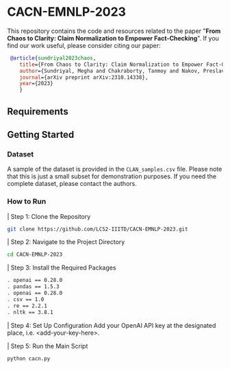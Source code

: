 # CACN-EMNLP-2023


This repository contains the code and resources related to the paper "<b>From Chaos to Clarity: Claim Normalization to Empower Fact-Checking</b>". If you find our work useful, please consider citing our paper:</p>

```bibtex
 @article{sundriyal2023chaos,
    title={From Chaos to Clarity: Claim Normalization to Empower Fact-Checking},
    author={Sundriyal, Megha and Chakraborty, Tanmoy and Nakov, Preslav},
    journal={arXiv preprint arXiv:2310.14338},
    year={2023}
    }
```

<H2>Requirements</h2>



<h2>Getting Started</h2>

<h3>Dataset</h3>
<p>A sample of the dataset is provided in the <code>CLAN_samples.csv</code> file. Please note that this is just a small subset for demonstration purposes. If you need the complete dataset, please contact the authors.</p>



<h3>How to Run</h3>
| Step 1: Clone the Repository

```bash
git clone https://github.com/LCS2-IIITD/CACN-EMNLP-2023.git
``` 
| Step 2: Navigate to the Project Directory

```bash
cd CACN-EMNLP-2023
```
| Step 3: Install the Required Packages

```bash 
. openai == 0.28.0
. pandas == 1.5.3
. openai == 0.28.0
. csv == 1.0
. re == 2.2.1
. nltk == 3.8.1
```

| Step 4: Set Up Configuration
Add your OpenAI API key at the designated place, i.e. \<add-your-key-here\>.

| Step 5: Run the Main Script

```bash
python cacn.py
```
